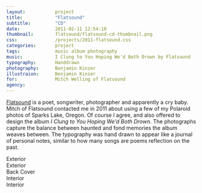 ```yaml
---
layout:           project
title:            "Flatsound"
subtitle:         "CD"
date:             2011-02-11 12:54:10
thumbnail:        flatsound/flatsound-cd-thumbnail.png
css:              /projects/2011-flatsound.css
categories:       project
tags:             music album photography
music:            I Clung to You Hoping We'd Both Drown by Flatsound
typography:       Handdrawn
photography:      Benjamin Kinzer
illustraion:      Benjamin Kinzer
for:              Mitch Welling of Flatsound
agency:           
---
```

[Flatsound](http://www.flatsound.org/) is a poet, songwriter, photographer and apparently a cry baby. Mitch of Flatsound contacted me in 2011 about using a few of my Polaroid photos of Sparks Lake, Oregon. Of course I agree, and also offered to design the album *I Clung to You Hoping We'd Both Drown*. The photographs capture the balance between haunted and fond memories the album weaves between. The typography was hand drawn to appear like a journal of personal notes, similar to how many songs are poems reflection on the past. 

<div class="flatsound-cd-exterior">
  <div class="note">Exterior</div>
</div>
<div class="flatsound-cd-exterior-small-screen">
  <div class="note">Exterior</div>
</div>
<div class="flatsound-cd-back">
  <div class="note">Back Cover</div>
</div>
<div class="flatsound-cd-interior">
  <div class="note">Interior</div>
</div>
<div class="flatsound-cd-interior-small-screen">
  <div class="note">Interior</div>
</div>